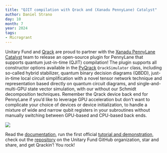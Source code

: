 ```yaml
---
title: "QJIT compilation with Qrack and (Xanadu PennyLane) Catalyst"
author: Daniel Strano
day: 10
month: 7
year: 2024
tags:
- Microgrant
---
```

Unitary Fund and [Qrack](https://github.com/unitaryfoundation/qrack) are proud to partner with the [Xanadu PennyLane Catalyst](https://docs.pennylane.ai/projects/catalyst/en/stable/index.html) team to release an open-source plugin for PennyLane that supports quantum just-in-time (QJIT) compilation! The plugin supports all constructor options available in the [PyQrack](https://github.com/unitaryfoundation/pyqrack) `QrackSimulator` class, including so-called hybrid stabilizer, quantum binary decision diagrams (QBDD), just-in-time local circuit simplification with a novel tensor network technique and representation based directly on quantum circuit diagrams, and single-and-multi-GPU state vector simulation, with our without our Schmidt decomposition techniques. Remember the Qrack device back end for PennyLane if you’d like to leverage GPU acceleration but don’t want to complicate your choice of devices or device initialization, to handle a mixture of wide and narrow qubit registers in your subroutines without manually switching between GPU-based and CPU-based back ends.

![](/images/qrack_catalyst_integration_shelf.png)

Read the [documentation](https://pennylane-qrack.readthedocs.io/en/latest/), run the first official [tutorial and demonstration](https://pennylane.ai/qml/demos/qrack/), check out the [repository](https://github.com/unitaryfoundation/pennylane-qrack) on the Unitary Fund GitHub organization, star and share, and get Qrackin’! You rock!
